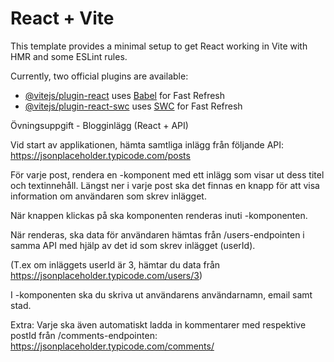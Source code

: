 # React + Vite

This template provides a minimal setup to get React working in Vite with HMR and some ESLint rules.

Currently, two official plugins are available:

- [@vitejs/plugin-react](https://github.com/vitejs/vite-plugin-react/blob/main/packages/plugin-react/README.md) uses [Babel](https://babeljs.io/) for Fast Refresh
- [@vitejs/plugin-react-swc](https://github.com/vitejs/vite-plugin-react-swc) uses [SWC](https://swc.rs/) for Fast Refresh

Övningsuppgift - Blogginlägg (React + API)

Vid start av applikationen, hämta samtliga inlägg från följande API: https://jsonplaceholder.typicode.com/posts

För varje post, rendera en <Post/>-komponent med ett inlägg som visar ut dess titel och textinnehåll. Längst ner i varje post ska det finnas en knapp för att visa information om användaren som skrev inlägget.

När knappen klickas på ska komponenten <UserInfo/> renderas inuti <Post/>-komponenten.

När <UserInfo/> renderas, ska data för användaren hämtas från /users-endpointen i samma API med hjälp av det id som skrev inlägget (userId).

(T.ex om inläggets userId är 3, hämtar du data från https://jsonplaceholder.typicode.com/users/3)

I <UserInfo>-komponenten ska du skriva ut användarens användarnamn, email samt stad.

Extra: Varje <Post/> ska även automatiskt ladda in kommentarer med respektive postId från /comments-endpointen: https://jsonplaceholder.typicode.com/comments/
